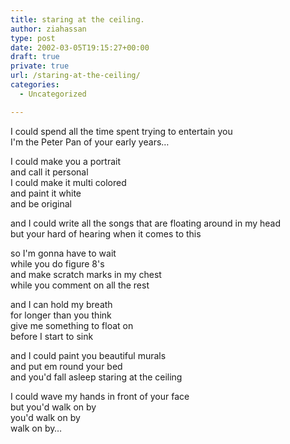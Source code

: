 ```yaml
---
title: staring at the ceiling.
author: ziahassan
type: post
date: 2002-03-05T19:15:27+00:00
draft: true
private: true
url: /staring-at-the-ceiling/
categories:
  - Uncategorized

---
```

I could spend all the time spent trying to entertain you  
I'm the Peter Pan of your early years&#8230;

I could make you a portrait  
and call it personal  
I could make it multi colored  
and paint it white  
and be original

and I could write all the songs that are floating around in my head  
but your hard of hearing when it comes to this

so I'm gonna have to wait  
while you do figure 8's  
and make scratch marks in my chest  
while you comment on all the rest

and I can hold my breath  
for longer than you think  
give me something to float on  
before I start to sink

and I could paint you beautiful murals  
and put em round your bed  
and you'd fall asleep staring at the ceiling

I could wave my hands in front of your face  
but you'd walk on by  
you'd walk on by  
walk on by&#8230;